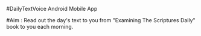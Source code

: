#DailyTextVoice Android Mobile App

#Aim : Read out the day's text to you from "Examining The Scriptures Daily" book to you each morning.

